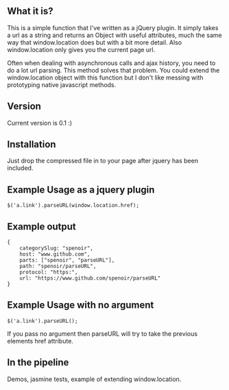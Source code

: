 What it is?
-----------
This is a simple function that I've written as a jQuery plugin. It simply takes a url as 
a string and returns an Object with useful attributes, much the same way that window.location 
does but with a bit more detail. Also window.location only gives you the current page url. 

Often when dealing with asynchronous calls and ajax history, you need to do a lot url parsing. 
This method solves that problem.
You could extend the window.location object with this function but I don't like messing with prototyping 
native javascript methods.


Version
-------
Current version is 0.1 :)


Installation
------------
Just drop the compressed file in to your page after jquery has been included. 

Example Usage as a jquery plugin
--------------------------------
	$('a.link').parseURL(window.location.href);


Example output
--------------
	{
		categorySlug: "spenoir",
		host: "www.github.com",
		parts: ["spenoir", "parseURL"],
		path: "spenoir/parseURL",
		protocol: "https:",
		url: "https://www.github.com/spenoir/parseURL"
    }


Example Usage with no argument
------------------------------
	$('a.link').parseURL();

If you pass no argument then parseURL will try to take the previous elements href attribute.


In the pipeline
---------------
Demos, jasmine tests, example of extending window.location.